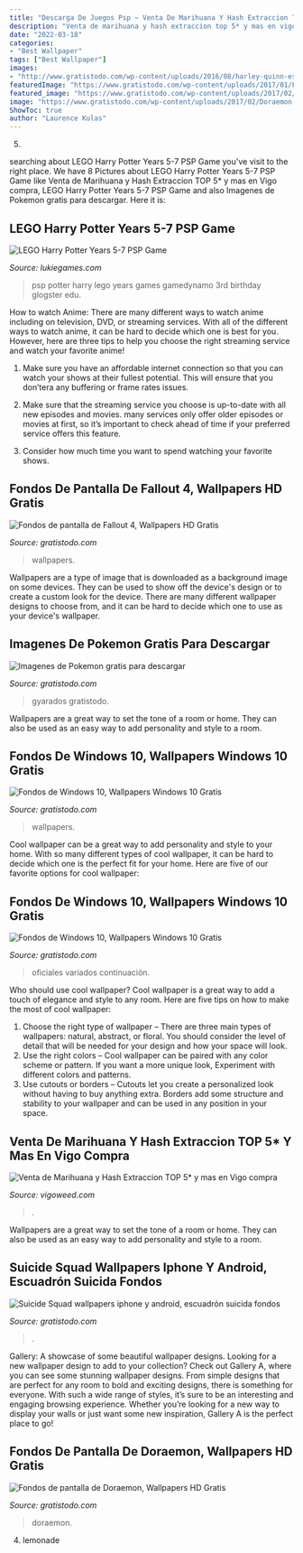 ```yaml
---
title: "Descarga De Juegos Psp ~ Venta De Marihuana Y Hash Extraccion Top 5* Y Mas En Vigo Compra"
description: "Venta de marihuana y hash extraccion top 5* y mas en vigo compra"
date: "2022-03-18"
categories:
- "Best Wallpaper"
tags: ["Best Wallpaper"]
images:
- "http://www.gratistodo.com/wp-content/uploads/2016/08/harley-quinn-escuadron-suicida-fondos-pantalla-android-675x1200.jpg"
featuredImage: "https://www.gratistodo.com/wp-content/uploads/2017/01/Fallout-4-wallpaper-7.jpg"
featured_image: "https://www.gratistodo.com/wp-content/uploads/2017/02/Doraemon-Wallpapers-9.jpg"
image: "https://www.gratistodo.com/wp-content/uploads/2017/02/Doraemon-Wallpapers-9.jpg"
ShowToc: true
author: "Laurence Kulas"
---
```



5.

	

		
searching about LEGO Harry Potter Years 5-7 PSP Game you've visit to the right place. We have 8 Pictures about LEGO Harry Potter Years 5-7 PSP Game like Venta de Marihuana y Hash Extraccion TOP 5* y mas en Vigo compra, LEGO Harry Potter Years 5-7 PSP Game and also Imagenes de Pokemon gratis para descargar. Here it is:
		
    
## LEGO Harry Potter Years 5-7 PSP Game

<img loading=lazy src="https://www.lukiegames.com/assets/images/psp_lego_harry_potter_years.jpg" onerror="this.onerror=null;this.src='https://tse4.mm.bing.net/th?id=OIP.mBmZcG39CLwfPTTE5FJpvAAAAA&amp;pid=15.1';" alt="LEGO Harry Potter Years 5-7 PSP Game">

_Source: lukiegames.com_

>psp potter harry lego years games gamedynamo 3rd birthday glogster edu. 

	

How to watch Anime: There are many different ways to watch anime including on television, DVD, or streaming services.
With all of the different ways to watch anime, it can be hard to decide which one is best for you. However, here are three tips to help you choose the right streaming service and watch your favorite anime!
1. Make sure you have an affordable internet connection so that you can watch your shows at their fullest potential. This will ensure that you don’tera any buffering or frame rates issues.

2. Make sure that the streaming service you choose is up-to-date with all new episodes and movies. many services only offer older episodes or movies at first, so it’s important to check ahead of time if your preferred service offers this feature.

3. Consider how much time you want to spend watching your favorite shows.

    
## Fondos De Pantalla De Fallout 4, Wallpapers HD Gratis

<img loading=lazy src="https://www.gratistodo.com/wp-content/uploads/2017/01/Fallout-4-wallpaper-7.jpg" onerror="this.onerror=null;this.src='https://tse4.mm.bing.net/th?id=OIP.BJVrxRfO1hPb-oq91vZBUwHaD9&amp;pid=15.1';" alt="Fondos de pantalla de Fallout 4, Wallpapers HD Gratis">

_Source: gratistodo.com_

>wallpapers. 

	

Wallpapers are a type of image that is downloaded as a background image on some devices. They can be used to show off the device's design or to create a custom look for the device. There are many different wallpaper designs to choose from, and it can be hard to decide which one to use as your device's wallpaper.

    
## Imagenes De Pokemon Gratis Para Descargar

<img loading=lazy src="https://www.gratistodo.com/wp-content/uploads/2016/07/17.jpg" onerror="this.onerror=null;this.src='https://tse2.mm.bing.net/th?id=OIP.VZhDWmPdLv6hzWRqrvUp8QHaFj&amp;pid=15.1';" alt="Imagenes de Pokemon gratis para descargar">

_Source: gratistodo.com_

>gyarados gratistodo. 

	

Wallpapers are a great way to set the tone of a room or home. They can also be used as an easy way to add personality and style to a room.

    
## Fondos De Windows 10, Wallpapers Windows 10 Gratis

<img loading=lazy src="https://www.gratistodo.com/wp-content/uploads/2016/07/04-windows-10-wallpapers.-800x500.png" onerror="this.onerror=null;this.src='https://tse1.mm.bing.net/th?id=OIP.oiFclx9ehrxEtqcRQcBNsgHaEo&amp;pid=15.1';" alt="Fondos de Windows 10, Wallpapers Windows 10 Gratis">

_Source: gratistodo.com_

>wallpapers. 

	

Cool wallpaper can be a great way to add personality and style to your home. With so many different types of cool wallpaper, it can be hard to decide which one is the perfect fit for your home. Here are five of our favorite options for cool wallpaper: 

    
## Fondos De Windows 10, Wallpapers Windows 10 Gratis

<img loading=lazy src="https://www.gratistodo.com/wp-content/uploads/2016/07/09-windows-10-wallpapers..jpg" onerror="this.onerror=null;this.src='https://tse1.mm.bing.net/th?id=OIP.SRUPe_2Hn-A6L30UiiUU3gHaEo&amp;pid=15.1';" alt="Fondos de Windows 10, Wallpapers Windows 10 Gratis">

_Source: gratistodo.com_

>oficiales variados continuación. 

	

Who should use cool wallpaper?
Cool wallpaper is a great way to add a touch of elegance and style to any room. Here are five tips on how to make the most of cool wallpaper: 
1) Choose the right type of wallpaper – There are three main types of wallpapers: natural, abstract, or floral. You should consider the level of detail that will be needed for your design and how your space will look. 
2) Use the right colors – Cool wallpaper can be paired with any color scheme or pattern. If you want a more unique look, Experiment with different colors and patterns. 
3) Use cutouts or borders – Cutouts let you create a personalized look without having to buy anything extra. Borders add some structure and stability to your wallpaper and can be used in any position in your space.

    
## Venta De Marihuana Y Hash Extraccion TOP 5* Y Mas En Vigo Compra

<img loading=lazy src="https://vigoweed.com/wp-content/uploads/2020/09/IMG-20200728-WA0040-768x1024.jpg" onerror="this.onerror=null;this.src='https://tse1.mm.bing.net/th?id=OIP.8q9LX4UQxnUPk7Gdj6gLkQHaJ4&amp;pid=15.1';" alt="Venta de Marihuana y Hash Extraccion TOP 5* y mas en Vigo compra">

_Source: vigoweed.com_

>. 

	

Wallpapers are a great way to set the tone of a room or home. They can also be used as an easy way to add personality and style to a room.

    
## Suicide Squad Wallpapers Iphone Y Android, Escuadrón Suicida Fondos

<img loading=lazy src="http://www.gratistodo.com/wp-content/uploads/2016/08/harley-quinn-escuadron-suicida-fondos-pantalla-android-675x1200.jpg" onerror="this.onerror=null;this.src='https://tse1.mm.bing.net/th?id=OIP.3TpfTTkbYoj3jXbcj75vLAHaNK&amp;pid=15.1';" alt="Suicide Squad wallpapers iphone y android, escuadrón suicida fondos">

_Source: gratistodo.com_

>. 

	

Gallery: A showcase of some beautiful wallpaper designs.
Looking for a new wallpaper design to add to your collection? Check out Gallery A, where you can see some stunning wallpaper designs. From simple designs that are perfect for any room to bold and exciting designs, there is something for everyone. With such a wide range of styles, it’s sure to be an interesting and engaging browsing experience. Whether you’re looking for a new way to display your walls or just want some new inspiration, Gallery A is the perfect place to go!





	
	
    
## Fondos De Pantalla De Doraemon, Wallpapers HD Gratis

<img loading=lazy src="https://www.gratistodo.com/wp-content/uploads/2017/02/Doraemon-Wallpapers-9.jpg" onerror="this.onerror=null;this.src='https://tse4.mm.bing.net/th?id=OIP.yrg5Eljgvuj5LdEoVBEosAHaF7&amp;pid=15.1';" alt="Fondos de pantalla de Doraemon, Wallpapers HD Gratis">

_Source: gratistodo.com_

>doraemon. 

	

4. lemonade 

